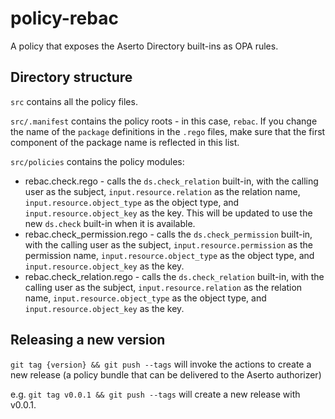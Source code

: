 # policy-rebac

A policy that exposes the Aserto Directory built-ins as OPA rules.

## Directory structure

`src` contains all the policy files.

`src/.manifest` contains the policy roots - in this case, `rebac`. If you change the name of the `package` definitions in the `.rego` files, make sure that the first component of the package name is reflected in this list.

`src/policies` contains the policy modules:
* rebac.check.rego - calls the `ds.check_relation` built-in, with the calling user as the subject, `input.resource.relation` as the relation name, `input.resource.object_type` as the object type, and `input.resource.object_key` as the key. This will be updated to use the new `ds.check` built-in when it is available. 
* rebac.check_permission.rego - calls the `ds.check_permission` built-in, with the calling user as the subject, `input.resource.permission` as the permission name, `input.resource.object_type` as the object type, and `input.resource.object_key` as the key.
* rebac.check_relation.rego - calls the `ds.check_relation` built-in, with the calling user as the subject, `input.resource.relation` as the relation name, `input.resource.object_type` as the object type, and `input.resource.object_key` as the key.

## Releasing a new version

`git tag {version} && git push --tags` will invoke the actions to create a new release (a policy bundle that can be delivered to the Aserto authorizer)

e.g. `git tag v0.0.1 && git push --tags` will create a new release with v0.0.1.
